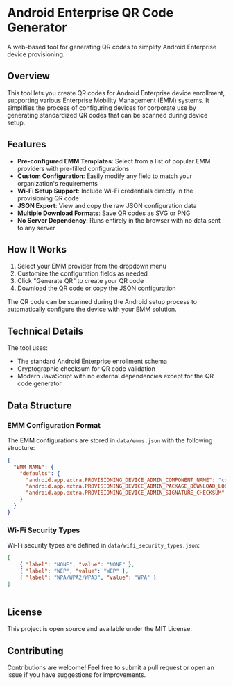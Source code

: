 # Android Enterprise QR Code Generator

A web-based tool for generating QR codes to simplify Android Enterprise device provisioning.

## Overview

This tool lets you create QR codes for Android Enterprise device enrollment, supporting various Enterprise Mobility Management (EMM) systems. It simplifies the process of configuring devices for corporate use by generating standardized QR codes that can be scanned during device setup.

## Features

- **Pre-configured EMM Templates**: Select from a list of popular EMM providers with pre-filled configurations
- **Custom Configuration**: Easily modify any field to match your organization's requirements
- **Wi-Fi Setup Support**: Include Wi-Fi credentials directly in the provisioning QR code
- **JSON Export**: View and copy the raw JSON configuration data
- **Multiple Download Formats**: Save QR codes as SVG or PNG
- **No Server Dependency**: Runs entirely in the browser with no data sent to any server

## How It Works

1. Select your EMM provider from the dropdown menu
2. Customize the configuration fields as needed
3. Click "Generate QR" to create your QR code
4. Download the QR code or copy the JSON configuration

The QR code can be scanned during the Android setup process to automatically configure the device with your EMM solution.

## Technical Details

The tool uses:
- The standard Android Enterprise enrollment schema
- Cryptographic checksum for QR code validation
- Modern JavaScript with no external dependencies except for the QR code generator

## Data Structure

### EMM Configuration Format

The EMM configurations are stored in `data/emms.json` with the following structure:

```json
{
  "EMM_NAME": {
    "defaults": {
      "android.app.extra.PROVISIONING_DEVICE_ADMIN_COMPONENT_NAME": "com.example.admin/com.example.admin.DeviceAdminReceiver",
      "android.app.extra.PROVISIONING_DEVICE_ADMIN_PACKAGE_DOWNLOAD_LOCATION": "https://example.com/download/admin-app.apk",
      "android.app.extra.PROVISIONING_DEVICE_ADMIN_SIGNATURE_CHECKSUM": "a1b2c3d4e5f6..."
    }
  }
}
```

### Wi-Fi Security Types

Wi-Fi security types are defined in `data/wifi_security_types.json`:

```json
[
    { "label": "NONE", "value": "NONE" },
    { "label": "WEP", "value": "WEP" },
    { "label": "WPA/WPA2/WPA3", "value": "WPA" }
]
  
```

## License

This project is open source and available under the MIT License.

## Contributing

Contributions are welcome! Feel free to submit a pull request or open an issue if you have suggestions for improvements.